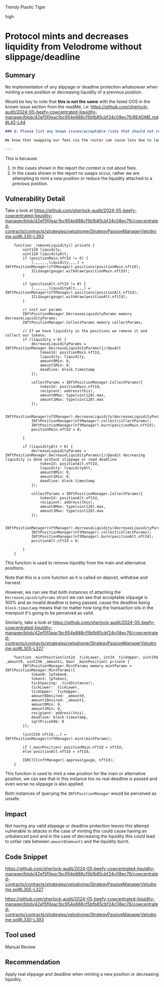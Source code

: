 Trendy Plastic Tiger

high

# Protocol mints and decreases liquidity from Velodrome without slippage/deadline


## Summary

No implementation of any slippage or deadline protection whatsoever when minting a new position or decreasing liquidity of a previous position.

Would be key to note that **this is not the same** with the listed OOS in the known issue section from the readMe, i.e: https://github.com/sherlock-audit/2024-05-beefy-cowcentrated-liquidity-manager/blob/42ef5f0eac1bc954e888cf5bfb85cbf24c08ec76/README.md#L42-L44

```markdown
### Q: Please list any known issues/acceptable risks that should not result in a valid finding.

We know that swapping our fees via the router can cause loss due to lack of slippage/priceProtection, it is a known issue. We have mitigation in place via frequent harvest, harvesting via private rpcs, and a swapper oracle which will be implemented in the future.

---
```

This is because:

1. In the cases shown in the report the context is not about fees.
2. In the cases shown in the report no swaps occur, rather we are attempting to mint a new position or reduce the liquidity attached to a previous position.

## Vulnerability Detail

Take a look at https://github.com/sherlock-audit/2024-05-beefy-cowcentrated-liquidity-manager/blob/42ef5f0eac1bc954e888cf5bfb85cbf24c08ec76/cowcentrated-contracts/contracts/strategies/velodrome/StrategyPassiveManagerVelodrome.sol#L330-L393

```solidity
    function _removeLiquidity() private {
        uint128 liquidity;
        uint128 liquidityAlt;
        if (positionMain.nftId != 0) {
            (,,,,,,,liquidity,,,,) = INftPositionManager(nftManager).positions(positionMain.nftId);
            ICLGauge(gauge).withdraw(positionMain.nftId);
        }

        if (positionAlt.nftId != 0) {
            (,,,,,,,liquidityAlt,,,,) = INftPositionManager(nftManager).positions(positionAlt.nftId);
            ICLGauge(gauge).withdraw(positionAlt.nftId);
        }

        // init our params
        INftPositionManager.DecreaseLiquidityParams memory decreaseLiquidityParams;
        INftPositionManager.CollectParams memory collectParams;

        // If we have liquidity in the positions we remove it and collect our tokens.
        if (liquidity > 0) {
            decreaseLiquidityParams = INftPositionManager.DecreaseLiquidityParams({//@audit
                tokenId: positionMain.nftId,
                liquidity: liquidity,
                amount0Min: 0,
                amount1Min: 0,
                deadline: block.timestamp
            });

            collectParams = INftPositionManager.CollectParams({
                tokenId: positionMain.nftId,
                recipient: address(this),
                amount0Max: type(uint128).max,
                amount1Max: type(uint128).max
            });

            INftPositionManager(nftManager).decreaseLiquidity(decreaseLiquidityParams);
            INftPositionManager(nftManager).collect(collectParams);
            INftPositionManager(nftManager).burn(positionMain.nftId);
            positionMain.nftId = 0;

        }

        if (liquidityAlt > 0) {
            decreaseLiquidityParams = INftPositionManager.DecreaseLiquidityParams({//@audit decreasing liquidity is done without slippage or read deadline
                tokenId: positionAlt.nftId,
                liquidity: liquidityAlt,
                amount0Min: 0,
                amount1Min: 0,
                deadline: block.timestamp
            });

            collectParams = INftPositionManager.CollectParams({
                tokenId: positionAlt.nftId,
                recipient: address(this),
                amount0Max: type(uint128).max,
                amount1Max: type(uint128).max
            });

            INftPositionManager(nftManager).decreaseLiquidity(decreaseLiquidityParams);
            INftPositionManager(nftManager).collect(collectParams);
            INftPositionManager(nftManager).burn(positionAlt.nftId);
            positionAlt.nftId = 0;

        }
    }
```

This function is used to remove liquidity from the main and alternative positions.

Note that this is a core function as it is called on deposit, withdraw and harvest.

However, we can see that both instances of attaching the `DecreaseLiquidityParams` struct we can see that acceptable slippage is 100% and an invalid deadline is being passed, cause the deadline being `block.timestamp` means that no matter how long the transaction sits in the mempool it's going to be perceived as valid.

Similarly, take a look at https://github.com/sherlock-audit/2024-05-beefy-cowcentrated-liquidity-manager/blob/42ef5f0eac1bc954e888cf5bfb85cbf24c08ec76/cowcentrated-contracts/contracts/strategies/velodrome/StrategyPassiveManagerVelodrome.sol#L305-L327

```solidity
    function _mintPosition(int24 _tickLower, int24 _tickUpper, uint256 _amount0, uint256 _amount1, bool _mainPosition) private {
        INftPositionManager.MintParams memory mintParams = INftPositionManager.MintParams({
            token0: lpToken0,
            token1: lpToken1,
            tickSpacing: _tickDistance(),
            tickLower: _tickLower,
            tickUpper: _tickUpper,
            amount0Desired: _amount0,
            amount1Desired: _amount1,
            amount0Min: 0,
            amount1Min: 0,
            recipient: address(this),
            deadline: block.timestamp,
            sqrtPriceX96: 0
        });

        (uint256 nftId,,,) = INftPositionManager(nftManager).mint(mintParams);

        if (_mainPosition) positionMain.nftId = nftId;
        else positionAlt.nftId = nftId;

        IERC721(nftManager).approve(gauge, nftId);
    }
```

This function is used to mint a new position for the main or alternative position, we can see that in this instance too no real deadline is passed and even worse no slippage is also applied.

Both instances of querying the `INftPositionManager` would be perceived as unsafe.

## Impact

Not having any valid slippage or deadline protection leaves this attempt vulnerable to attacks in the case of minting this could cause having an unbalanced pool and in the case of decreasing the liquidity this could lead to unfair rate between `amount0`/`amount1` and the liquidity burnt.

## Code Snippet

https://github.com/sherlock-audit/2024-05-beefy-cowcentrated-liquidity-manager/blob/42ef5f0eac1bc954e888cf5bfb85cbf24c08ec76/cowcentrated-contracts/contracts/strategies/velodrome/StrategyPassiveManagerVelodrome.sol#L305-L327

https://github.com/sherlock-audit/2024-05-beefy-cowcentrated-liquidity-manager/blob/42ef5f0eac1bc954e888cf5bfb85cbf24c08ec76/cowcentrated-contracts/contracts/strategies/velodrome/StrategyPassiveManagerVelodrome.sol#L330-L393

## Tool used

Manual Review

## Recommendation

Apply real slippage and deadline when minting a new position or decreasing liquidity.
